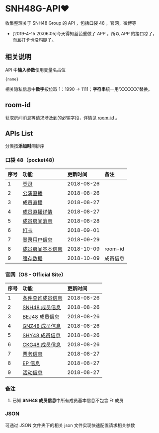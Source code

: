 # SNH48G-API:heart:

收集整理关于 SNH48 Group 的 API ，包括口袋 48 ，官网，微博等

* [2019-4-15 20:06:05]今天得知丝芭重做了 APP ，所以 APP 的接口凉了， 而且打卡也没鸡腿了。

## 相关说明

API 中**输入参数**使用变量名占位

```
{name}
```

相关隐私信息中**数字**按位取 1：1990 -> 1111；**字符串**统一用'XXXXXX'替换。

## room-id

获取房间消息等请求涉及到的必输字段，详情见 [room-id](https://github.com/theprimone/SNH48G-API/blob/master/pocket48/room-id.md) 。

## APIs List

分类按**添加时间**排序

### 口袋 48（pocket48）

| 序号 | 功能 | 更新时间 | 备注 |
| ---- | :--- | :-------- | :-- |
| 1 | [登录](https://github.com/theprimone/SNH48G-API/blob/master/pocket48/login.md) | 2018-08-26 |  |
| 2 | [公演直播](https://github.com/theprimone/SNH48G-API/blob/master/pocket48/group-live.md) | 2018-08-26 |  |
| 3 | [成员直播](https://github.com/theprimone/SNH48G-API/blob/master/pocket48/member-live.md) | 2018-08-27 |  |
| 4 | [成员直播详情](https://github.com/theprimone/SNH48G-API/blob/master/pocket48/live-detail.md) | 2018-08-27|  |
| 5 | [成员房间消息](https://github.com/theprimone/SNH48G-API/blob/master/pocket48/member-room-message.md) | 2018-08-28|  |
| 6 | [打卡](https://github.com/theprimone/SNH48G-API/blob/master/pocket48/check-in.md) | 2018-09-01|  |
| 7 | [登录用户信息](https://github.com/theprimone/SNH48G-API/blob/master/pocket48/user-info.md) | 2018-09-29|  |
| 8 | [成员房间基本信息](https://github.com/theprimone/SNH48G-API/blob/master/pocket48/room-info.md) | 2018-10-09| room-id |
| 9 | [缓存数据](https://github.com/theprimone/SNH48G-API/blob/master/pocket48/overview.md) | 2018-10-09| 成员信息 |

### 官网（OS - Official Site）

| 序号 | 功能 | 更新时间 |
| ---- | :--- | :-------- |
| 1 | [条件查询成员信息](https://github.com/theprimone/SNH48G-API/blob/master/OS/members.md) | 2018-08-26 |
| 2 | [SNH48 成员信息](https://github.com/theprimone/SNH48G-API/blob/master/OS/SNH48-members.md) | 2018-08-26 |
| 3 | [BEJ48 成员信息](https://github.com/theprimone/SNH48G-API/blob/master/OS/BEJ48-members.md) | 2018-08-26 |
| 4 | [GNZ48 成员信息](https://github.com/theprimone/SNH48G-API/blob/master/OS/GNZ48-members.md) | 2018-08-26 |
| 5 | [SHY48 成员信息](https://github.com/theprimone/SNH48G-API/blob/master/OS/SHY48-members.md) | 2018-08-26 |
| 6 | [CKG48 成员信息](https://github.com/theprimone/SNH48G-API/blob/master/OS/CKG48-members.md) | 2018-08-26 |
| 7 | [票务信息](https://github.com/theprimone/SNH48G-API/blob/master/OS/tickets-info.md) | 2018-08-27|
| 8 | [EP 信息](https://github.com/theprimone/SNH48G-API/blob/master/OS/ep.md) | 2018-08-27|
| 9 | [活动信息](https://github.com/theprimone/SNH48G-API/blob/master/OS/event.md) | 2018-08-27|

### 备注

1. 已知 **SNH48 成员信息**中所有成员基本信息不包含 Ft 成员

### JSON

可通过 JSON 文件夹下的相关 json 文件实现快速配置请求相关参数

